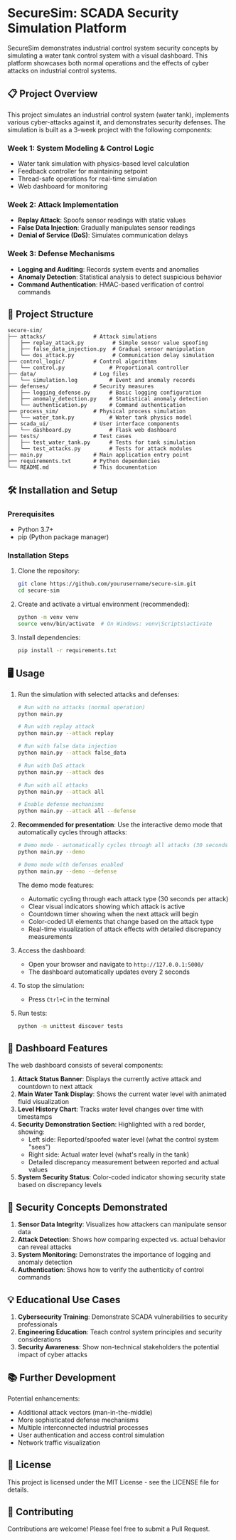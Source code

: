 # SecureSim: SCADA Security Simulation Platform

SecureSim demonstrates industrial control system security concepts by simulating a water tank control system with a visual dashboard. This platform showcases both normal operations and the effects of cyber attacks on industrial control systems.

## 📋 Project Overview

This project simulates an industrial control system (water tank), implements various cyber-attacks against it, and demonstrates security defenses. The simulation is built as a 3-week project with the following components:

### Week 1: System Modeling & Control Logic
- Water tank simulation with physics-based level calculation
- Feedback controller for maintaining setpoint
- Thread-safe operations for real-time simulation
- Web dashboard for monitoring

### Week 2: Attack Implementation
- **Replay Attack**: Spoofs sensor readings with static values
- **False Data Injection**: Gradually manipulates sensor readings
- **Denial of Service (DoS)**: Simulates communication delays

### Week 3: Defense Mechanisms
- **Logging and Auditing**: Records system events and anomalies
- **Anomaly Detection**: Statistical analysis to detect suspicious behavior
- **Command Authentication**: HMAC-based verification of control commands

## 📁 Project Structure

```
secure-sim/
├── attacks/               # Attack simulations
│   ├── replay_attack.py         # Simple sensor value spoofing
│   ├── false_data_injection.py  # Gradual sensor manipulation
│   └── dos_attack.py            # Communication delay simulation
├── control_logic/         # Control algorithms
│   └── control.py              # Proportional controller
├── data/                  # Log files
│   └── simulation.log          # Event and anomaly records
├── defenses/              # Security measures
│   ├── logging_defense.py      # Basic logging configuration
│   ├── anomaly_detection.py    # Statistical anomaly detection
│   └── authentication.py       # Command authentication
├── process_sim/           # Physical process simulation
│   └── water_tank.py           # Water tank physics model
├── scada_ui/              # User interface components
│   └── dashboard.py            # Flask web dashboard
├── tests/                 # Test cases
│   ├── test_water_tank.py      # Tests for tank simulation
│   └── test_attacks.py         # Tests for attack modules
├── main.py                # Main application entry point
├── requirements.txt       # Python dependencies
└── README.md              # This documentation
```

## 🛠️ Installation and Setup

### Prerequisites
- Python 3.7+
- pip (Python package manager)

### Installation Steps

1. Clone the repository:
   ```bash
   git clone https://github.com/yourusername/secure-sim.git
   cd secure-sim
   ```

2. Create and activate a virtual environment (recommended):
   ```bash
   python -m venv venv
   source venv/bin/activate  # On Windows: venv\Scripts\activate
   ```

3. Install dependencies:
   ```bash
   pip install -r requirements.txt
   ```

## 🖥️ Usage

1. Run the simulation with selected attacks and defenses:
   ```bash
   # Run with no attacks (normal operation)
   python main.py

   # Run with replay attack
   python main.py --attack replay

   # Run with false data injection
   python main.py --attack false_data
   
   # Run with DoS attack
   python main.py --attack dos
   
   # Run with all attacks
   python main.py --attack all
   
   # Enable defense mechanisms
   python main.py --attack all --defense
   ```

2. **Recommended for presentation**: Use the interactive demo mode that automatically cycles through attacks:
   ```bash
   # Demo mode - automatically cycles through all attacks (30 seconds each)
   python main.py --demo
   
   # Demo mode with defenses enabled
   python main.py --demo --defense
   ```
   
   The demo mode features:
   - Automatic cycling through each attack type (30 seconds per attack)
   - Clear visual indicators showing which attack is active
   - Countdown timer showing when the next attack will begin
   - Color-coded UI elements that change based on the attack type
   - Real-time visualization of attack effects with detailed discrepancy measurements

3. Access the dashboard:
   - Open your browser and navigate to `http://127.0.0.1:5000/`
   - The dashboard automatically updates every 2 seconds

4. To stop the simulation:
   - Press `Ctrl+C` in the terminal

5. Run tests:
   ```bash
   python -m unittest discover tests
   ```

## 🔎 Dashboard Features

The web dashboard consists of several components:

1. **Attack Status Banner**: Displays the currently active attack and countdown to next attack
2. **Main Water Tank Display**: Shows the current water level with animated fluid visualization
3. **Level History Chart**: Tracks water level changes over time with timestamps
4. **Security Demonstration Section**: Highlighted with a red border, showing:
   - Left side: Reported/spoofed water level (what the control system "sees")
   - Right side: Actual water level (what's really in the tank)
   - Detailed discrepancy measurement between reported and actual values
5. **System Security Status**: Color-coded indicator showing security state based on discrepancy levels

## 🔐 Security Concepts Demonstrated

1. **Sensor Data Integrity**: Visualizes how attackers can manipulate sensor data
2. **Attack Detection**: Shows how comparing expected vs. actual behavior can reveal attacks
3. **System Monitoring**: Demonstrates the importance of logging and anomaly detection
4. **Authentication**: Shows how to verify the authenticity of control commands

## 💡 Educational Use Cases

1. **Cybersecurity Training**: Demonstrate SCADA vulnerabilities to security professionals
2. **Engineering Education**: Teach control system principles and security considerations
3. **Security Awareness**: Show non-technical stakeholders the potential impact of cyber attacks

## 📚 Further Development

Potential enhancements:
- Additional attack vectors (man-in-the-middle)
- More sophisticated defense mechanisms
- Multiple interconnected industrial processes
- User authentication and access control simulation
- Network traffic visualization

## 📄 License

This project is licensed under the MIT License - see the LICENSE file for details.

## 🤝 Contributing

Contributions are welcome! Please feel free to submit a Pull Request.